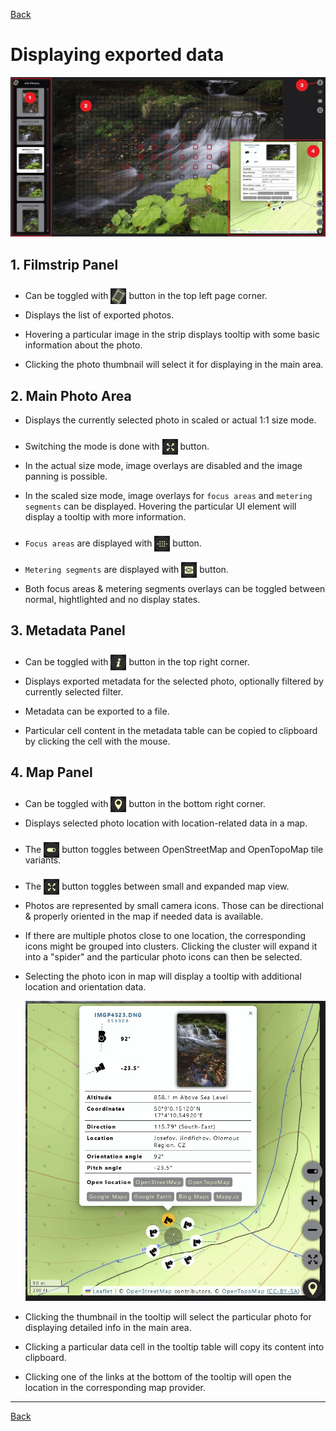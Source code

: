 [Back](../README.md)

# Displaying exported data

![Exported page screenshot](images/exported-02.jpg)

## 1. Filmstrip Panel

- Can be toggled with <img src="images/exported-toggle-filmstrip.png" width="25" style="position: relative; top:8px" /> button in the top left page corner.

- Displays the list of exported photos.

- Hovering a particular image in the strip displays tooltip with some basic information about the photo.

- Clicking the photo thumbnail will select it for displaying in the main area.

## 2. Main Photo Area

- Displays the currently selected photo in scaled or actual 1:1 size mode. 

- Switching the mode is done with <img src="images/exported-toggle-full-size.png" width="25" style="position: relative; top:8px" /> button.

- In the actual size mode, image overlays are disabled and the image panning is possible.

- In the scaled size mode, image overlays for `focus areas` and `metering segments` can be displayed. Hovering the particular UI element will display a tooltip with more information.

- `Focus areas` are displayed with <img src="images/exported-toggle-focus-areas.png" width="25" style="position: relative; top:8px" /> button.

- `Metering segments` are displayed with <img src="images/exported-toggle-metering-segments.png" width="25" style="position: relative; top:8px" /> button.

- Both focus areas & metering segments overlays can be toggled between normal, hightlighted and no display states.

## 3. Metadata Panel

- Can be toggled with <img src="images/exported-toggle-metadata.png" width="25" style="position: relative; top:8px" /> button in the top right corner.

- Displays exported metadata for the selected photo, optionally filtered by currently selected filter.

- Metadata can be exported to a file.

- Particular cell content in the metadata table can be copied to clipboard by clicking the cell with the mouse.

## 4. Map Panel

- Can be toggled with <img src="images/exported-toggle-map.png" width="25" style="position: relative; top:8px" /> button in the bottom right corner.

- Displays selected photo location with location-related data in a map.

- The <img src="images/exported-toggle-map-variant.png" width="25" style="position: relative; top:8px" /> button toggles between OpenStreetMap and OpenTopoMap tile variants.

- The <img src="images/exported-toggle-full-size.png" width="25" style="position: relative; top:8px" /> button toggles between small and expanded map view.

- Photos are represented by small camera icons. Those can be directional & properly oriented in the map if needed data is available. 

- If there are multiple photos close to one location, the corresponding icons might be grouped into clusters. Clicking the cluster will expand it into a "spider" and the particular photo icons can then be selected.

- Selecting the photo icon in map will display a tooltip with additional location and orientation data.

    ![Toggle map tooltip](images/exported-map-tooltip.jpg)

- Clicking the thumbnail in the tooltip will select the particular photo for displaying detailed info in the main area.

- Clicking a particular data cell in the tooltip table will copy its content into clipboard.

- Clicking one of the links at the bottom of the tooltip will open the location in the corresponding map provider.


---
[Back](../README.md)
